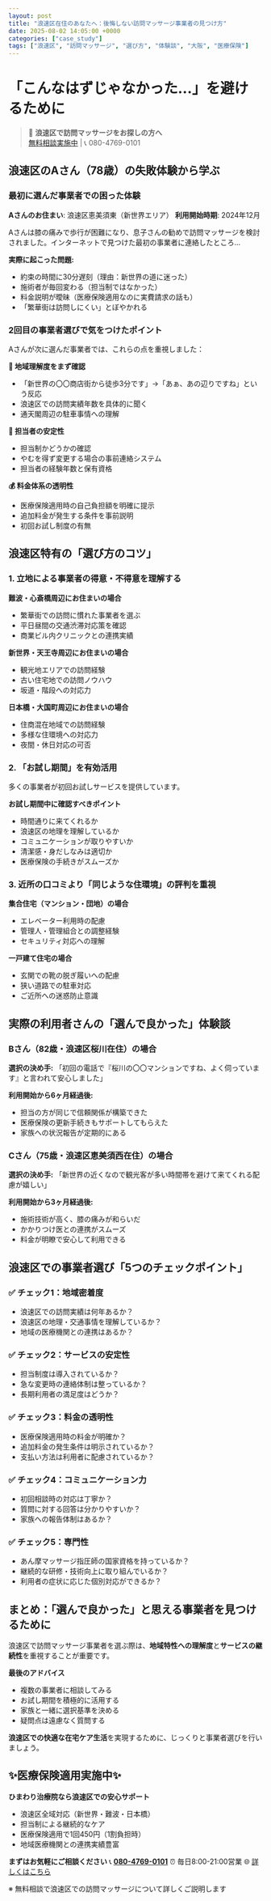 ```yaml
---
layout: post
title: "浪速区在住のあなたへ：後悔しない訪問マッサージ事業者の見つけ方"
date: 2025-08-02 14:05:00 +0000
categories: ["case_study"]
tags: ["浪速区", "訪問マッサージ", "選び方", "体験談", "大阪", "医療保険"]
---
```


# 「こんなはずじゃなかった...」を避けるために

> 💭 **浪速区で訪問マッサージをお探しの方へ**  
> [無料相談実施中](https://peraichi.com/landing_pages/view/himawari-massage/) | 📞 080-4769-0101

## 浪速区のAさん（78歳）の失敗体験から学ぶ

### 最初に選んだ事業者での困った体験

**Aさんのお住まい**: 浪速区恵美須東（新世界エリア）
**利用開始時期**: 2024年12月

Aさんは膝の痛みで歩行が困難になり、息子さんの勧めで訪問マッサージを検討されました。インターネットで見つけた最初の事業者に連絡したところ...

**実際に起こった問題:**
- 約束の時間に30分遅刻（理由：新世界の道に迷った）
- 施術者が毎回変わる（担当制ではなかった）
- 料金説明が曖昧（医療保険適用なのに実費請求の話も）
- 「繁華街は訪問しにくい」とぼやかれる

### 2回目の事業者選びで気をつけたポイント

Aさんが次に選んだ事業者では、これらの点を重視しました：

**📍 地域理解度をまず確認**
- 「新世界の〇〇商店街から徒歩3分です」→「あぁ、あの辺りですね」という反応
- 浪速区での訪問実績年数を具体的に聞く
- 通天閣周辺の駐車事情への理解

**👥 担当者の安定性**
- 担当制かどうかの確認
- やむを得ず変更する場合の事前連絡システム
- 担当者の経験年数と保有資格

**💰 料金体系の透明性**
- 医療保険適用時の自己負担額を明確に提示
- 追加料金が発生する条件を事前説明
- 初回お試し制度の有無

## 浪速区特有の「選び方のコツ」

### 1. 立地による事業者の得意・不得意を理解する

**難波・心斎橋周辺にお住まいの場合**
- 繁華街での訪問に慣れた事業者を選ぶ
- 平日昼間の交通渋滞対応策を確認
- 商業ビル内クリニックとの連携実績

**新世界・天王寺周辺にお住まいの場合**
- 観光地エリアでの訪問経験
- 古い住宅地での訪問ノウハウ
- 坂道・階段への対応力

**日本橋・大国町周辺にお住まいの場合**
- 住商混在地域での訪問経験
- 多様な住環境への対応力
- 夜間・休日対応の可否

### 2. 「お試し期間」を有効活用

多くの事業者が初回お試しサービスを提供しています。

**お試し期間中に確認すべきポイント**
- 時間通りに来てくれるか
- 浪速区の地理を理解しているか
- コミュニケーションが取りやすいか
- 清潔感・身だしなみは適切か
- 医療保険の手続きがスムーズか

### 3. 近所の口コミより「同じような住環境」の評判を重視

**集合住宅（マンション・団地）の場合**
- エレベーター利用時の配慮
- 管理人・管理組合との調整経験
- セキュリティ対応への理解

**一戸建て住宅の場合**
- 玄関での靴の脱ぎ履いへの配慮
- 狭い道路での駐車対応
- ご近所への迷惑防止意識

## 実際の利用者さんの「選んで良かった」体験談

### Bさん（82歳・浪速区桜川在住）の場合

**選択の決め手:**
「初回の電話で『桜川の〇〇マンションですね、よく伺っています』と言われて安心しました」

**利用開始から6ヶ月経過後:**
- 担当の方が同じで信頼関係が構築できた
- 医療保険の更新手続きもサポートしてもらえた
- 家族への状況報告が定期的にある

### Cさん（75歳・浪速区恵美須西在住）の場合

**選択の決め手:**
「新世界の近くなので観光客が多い時間帯を避けて来てくれる配慮が嬉しい」

**利用開始から3ヶ月経過後:**
- 施術技術が高く、膝の痛みが和らいだ
- かかりつけ医との連携がスムーズ
- 料金が明瞭で安心して利用できる

## 浪速区での事業者選び「5つのチェックポイント」

### ✅ チェック1：地域密着度
- 浪速区での訪問実績は何年あるか？
- 浪速区の地理・交通事情を理解しているか？
- 地域の医療機関との連携はあるか？

### ✅ チェック2：サービスの安定性
- 担当制度は導入されているか？
- 急な変更時の連絡体制は整っているか？
- 長期利用者の満足度はどうか？

### ✅ チェック3：料金の透明性
- 医療保険適用時の料金が明確か？
- 追加料金の発生条件は明示されているか？
- 支払い方法は利用者に配慮されているか？

### ✅ チェック4：コミュニケーション力
- 初回相談時の対応は丁寧か？
- 質問に対する回答は分かりやすいか？
- 家族への報告体制はあるか？

### ✅ チェック5：専門性
- あん摩マッサージ指圧師の国家資格を持っているか？
- 継続的な研修・技術向上に取り組んでいるか？
- 利用者の症状に応じた個別対応ができるか？

## まとめ：「選んで良かった」と思える事業者を見つけるために

浪速区で訪問マッサージ事業者を選ぶ際は、**地域特性への理解度**と**サービスの継続性**を重視することが重要です。

**最後のアドバイス**
- 複数の事業者に相談してみる
- お試し期間を積極的に活用する
- 家族と一緒に選択基準を決める
- 疑問点は遠慮なく質問する

**浪速区での快適な在宅ケア生活**を実現するために、じっくりと事業者選びを行いましょう。

## ✨医療保険適用実施中✨

**ひまわり治療院なら浪速区での安心サポート**
- 浪速区全域対応（新世界・難波・日本橋）
- 担当制による継続的なケア
- 医療保険適用で1回450円（1割負担時）
- 地域医療機関との連携実績豊富

**まずはお気軽にご相談ください**
📞 **[080-4769-0101](tel:080-4769-0101)**
⏰ 毎日8:00-21:00営業
🌐 [詳しくはこちら](https://peraichi.com/landing_pages/view/himawari-massage/)

※ 無料相談で浪速区での訪問マッサージについて詳しくご説明します